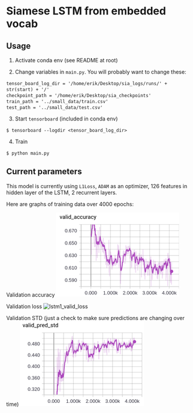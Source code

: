 # Siamese LSTM from embedded vocab

## Usage

1. Activate conda env (see README at root)

2. Change variables in `main.py`. You will probably want to change these:

```
tensor_board_log_dir = '/home/erik/Desktop/sia_logs/runs/' + str(start) + '/'
checkpoint_path = '/home/erik/Desktop/sia_checkpoints'
train_path = '../small_data/train.csv'
test_path = '../small_data/test.csv'
```

3. Start `tensorboard` (included in conda env)
```
$ tensorboard --logdir <tensor_board_log_dir>
```

4. Train
```
$ python main.py
```

## Current parameters

This model is currently using `L1Loss`, `ADAM` as an optimizer, 126 features in hidden layer of the LSTM, 2 recurrent layers.

Here are graphs of training data over 4000 epochs:

Validation accuracy
![lstm1_valid_accuracy](../images/lstm1_valid_accuracy.png)

Validation loss
![lstm1_valid_loss](../images/lstm1_valid_lss.png)

Validation STD (just a check to make sure predictions are changing over time)
![lstm1_valid_std](../images/lstm1_valid_std.png)